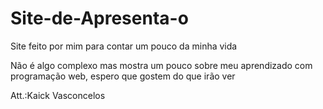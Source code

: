 # Site-de-Apresenta-o
Site feito por mim para contar um pouco da minha vida

Não é algo complexo mas mostra um pouco sobre meu aprendizado com programação web,
espero que gostem do que irão ver


Att.:Kaick Vasconcelos


